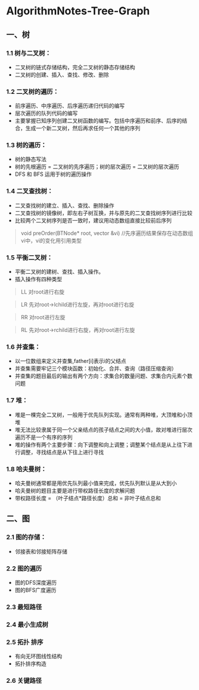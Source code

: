 # AlgorithmNotes-Tree-Graph

## 一、树

### 1.1 树与二叉树：

* 二叉树的链式存储结构，完全二叉树的静态存储结构
* 二叉树的创建、插入、查找、修改、删除

### 1.2 二叉树的遍历：

* 前序遍历、中序遍历、后序遍历递归代码的编写
* 层次遍历的队列代码的编写
* 主要掌握已知序列创建二叉树函数的编写。包括中序遍历和前序、后序的结合，生成一个新二叉树，然后再求任何一个其他的序列

### 1.3 树的遍历：
* 树的静态写法
* 树的先根遍历 = 二叉树的先序遍历；树的层次遍历 = 二叉树的层次遍历
* DFS 和 BFS 运用于树的遍历操作

### 1.4 二叉查找树：
* 二叉查找树的建立、插入、查找、删除操作
* 二叉查找树的镜像树，即左右子树互换，并与原先的二叉查找树序列进行比较
* 比较两个二叉树序列是否一致时，建议用动态数组直接比较前后序列
> void preOrder(BTNode* root, vector<int> &vi) //先序遍历结果保存在动态数组vi中，vi的变化用引用类型  
  
### 1.5 平衡二叉树：
* 平衡二叉树的建树、查找、插入操作。
* 插入操作有四种类型
> LL 对root进行右旋

> LR 先对root->lchild进行左旋，再对root进行右旋

> RR 对root进行左旋

> RL 先对root->rchild进行右旋，再对root进行左旋

### 1.6 并查集：
* 以一位数组来定义并查集,father[i]表示i的父结点
* 并查集需要牢记三个模块函数：初始化、合并、查询（路径压缩查询）
* 并查集的题目最后的输出有两个方向：求集合的数量问题、求集合内元素个数问题

### 1.7 堆：
* 堆是一棵完全二叉树，一般用于优先队列实现。通常有两种堆，大顶堆和小顶堆
* 堆无法比较隶属于同一个父亲结点的孩子结点之间的大小值，故对堆进行层次遍历不是一个有序的序列
* 堆的操作有两个主要步骤：向下调整和向上调整；调整某个结点是从上往下进行调整，寻找结点是从下往上进行寻找

### 1.8 哈夫曼树：
* 哈夫曼树通常都是用优先队列最小值来完成，优先队列默认是从大到小
* 哈夫曼树的题目主要是进行带权路径长度的求解问题
* 带权路径长度 = （叶子结点*路径长度）总和 = 非叶子结点总和

## 二、图

### 2.1 图的存储：
* 邻接表和邻接矩阵存储

### 2.2 图的遍历
* 图的DFS深度遍历
* 图的BFS广度遍历

### 2.3 最短路径


### 2.4 最小生成树

 
### 2.5 拓扑 排序
* 有向无环图线性结构
* 拓扑排序构造

### 2.6 关键路径








